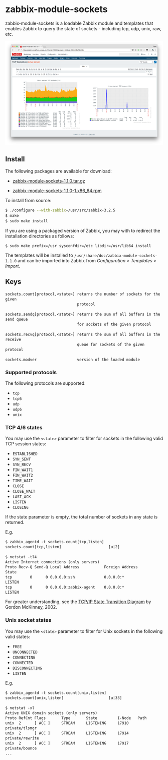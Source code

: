 # zabbix-module-sockets

zabbix-module-sockets is a loadable Zabbix module and templates that enables
Zabbix to query the state of sockets - including tcp, udp, unix, raw, etc.

![Screenshot - TCP Sockets screen](assets/tcp-sockets.png)

## Install

The following packages are available for download:

- [zabbix-module-sockets-1.1.0.tar.gz](http://cdn.cavaliercoder.com/zabbix-contrib/release/zabbix-module-sockets-1.1.0.tar.gz)

- [zabbix-module-sockets-1.1.0-1.x86_64.rpm](http://cdn.cavaliercoder.com/zabbix-contrib/rhel/7/x86_64/zabbix-module-sockets-1.1.0-1.x86_64.rpm)

To install from source:

```bash
$ ./configure --with-zabbix=/usr/src/zabbix-3.2.5
$ make
$ sudo make install
```

If you are using a packaged version of Zabbix, you may with to redirect the
installation directories as follows:

```
$ sudo make prefix=/usr sysconfdir=/etc libdir=/usr/lib64 install
```

The templates will be installed to `/usr/share/doc/zabbix-module-sockets-1.1.0`
and can be imported into Zabbix from _Configuration > Templates > Import_.

## Keys

```
sockets.count[protocol,<state>] returns the number of sockets for the given
                                protocol

sockets.sendq[protocol,<state>] returns the sum of all buffers in the send queue
                                for sockets of the given protocol

sockets.recvq[protocol,<state>] returns the sum of all buffers in the receive
                                queue for sockets of the given protocol

sockets.modver                  version of the loaded module
```

### Supported protocols

The following protocols are supported:

- `tcp`
- `tcp6`
- `udp`
- `udp6`
- `unix`

### TCP 4/6 states

You may use the `<state>` parameter to filter for sockets in the following valid
TCP session states:

- `ESTABLISHED`
- `SYN_SENT`
- `SYN_RECV`
- `FIN_WAIT1`
- `FIN_WAIT2`
- `TIME_WAIT`
- `CLOSE`
- `CLOSE_WAIT`
- `LAST_ACK`
- `LISTEN`
- `CLOSING`

If the state parameter is empty, the total number of sockets in any state is
returned.

E.g.

    $ zabbix_agentd -t sockets.count[tcp,listen]
    sockets.count[tcp,listen]                     [u|2]

    $ netstat -tl4
    Active Internet connections (only servers)
    Proto Recv-Q Send-Q Local Address           Foreign Address         State
    tcp        0      0 0.0.0.0:ssh             0.0.0.0:*               LISTEN
    tcp        0      0 0.0.0.0:zabbix-agent    0.0.0.0:*               LISTEN

For greater understanding, see the [TCP/IP State Transition Diagram](http://www.cs.northwestern.edu/~agupta/cs340/project2/TCPIP_State_Transition_Diagram.pdf)
by Gordon McKinney, 2002.

### Unix socket states

You may use the `<state>` parameter to filter for Unix sockets in the following
valid states:

- `FREE`
- `UNCONNECTED`
- `CONNECTING`
- `CONNECTED`
- `DISCONNECTING`
- `LISTEN`

E.g.

    $ zabbix_agentd -t sockets.count[unix,listen]
    sockets.count[unix,listen]                    [u|33]

    $ netstat -xl
    Active UNIX domain sockets (only servers)
    Proto RefCnt Flags       Type       State         I-Node   Path
    unix  2      [ ACC ]     STREAM     LISTENING     17910    private/tlsmgr
    unix  2      [ ACC ]     STREAM     LISTENING     17914    private/rewrite
    unix  2      [ ACC ]     STREAM     LISTENING     17917    private/bounce
    ...
